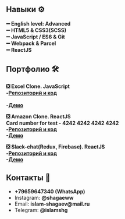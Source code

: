 ### 

<!--
**IslamShg/IslamShg** is a ✨ _special_ ✨ repository because its `README.md` (this file) appears on your GitHub profi
-->

<h2>Навыки ⚙ </h2>
<b>➖ English level: Advanced</b>
<br><b>➖ HTML5 & CSS3(SCSS)</b>
<br><b>➖ JavaScript / ES6 & Git</b>
<br><b>➖ Webpack & Parcel</b>
<br><b>➖ ReactJS</b>

<h2>Портфолио 🛠</h2>  

<b>❎ Excel Clone. JavaScript</b> 
<br><b>-[Репозиторий и код](https://github.com/IslamShg/excel)</b>		
<br><b>-[Демо](https://islamshg.github.io/excel/)</b>

<b>❎ Amazon Clone. ReactJS</b>
<br><b>Card number for test - 4242 4242 4242 4242</b>
<br><b>-[Репозиторий и код](https://github.com/IslamShg/amazon-clone)</b>
<br><b>-[Демо](https://clone-8b7ee.web.app/)</b>

<b>❎ Slack-chat(Redux, Firebase). ReactJS</b>
<br><b>-[Репозиторий и код](https://github.com/IslamShg/whatsapp-messenger)</b>
<br><b>-[Демо]()</b>

<h2>Контакты 📧</h2>
<ul>
  <li><b>+79659647340 (WhatsApp)</b></li>
  <li>Instagram: <b>@shagaeww</b></li>
  <li>Email: <b>islam-shagaev@mail.ru </b></li>
  <li>Telegram: <b>@islamshg </b></li>
</ul>
